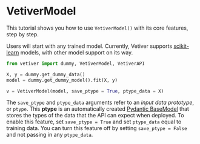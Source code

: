 # VetiverModel

This tutorial shows you how to use `VetiverModel()` with its core features, step by step.

Users will start with any trained model. Currently, Vetiver supports [scikit-learn](https://scikit-learn.org/stable/) models, with other model support on its way.

```python
from vetiver import dummy, VetiverModel, VetiverAPI

X, y = dummy.get_dummy_data()
model = dummy.get_dummy_model().fit(X, y)

v = VetiverModel(model, save_ptype = True, ptype_data = X)
```

The `save_ptype` and `ptype_data` arguments refer to an _input data prototype_, or `ptype`. This **ptype** is an automatically created [Pydantic BaseModel](https://pydantic-docs.helpmanual.io/usage/models/) that stores the types of the data that the API can expect when deployed. To enable this feature, set `save_ptype = True` and set `ptype_data` equal to training data. You can turn this feature off by setting `save_ptype = False` and not passing in any `ptype_data`.
